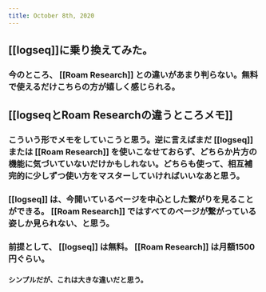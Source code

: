 ```yaml
---
title: October 8th, 2020
---
```


## [[logseq]]に乗り換えてみた。
### 今のところ、 [[Roam Research]] との違いがあまり判らない。無料で使えるだけこちらの方が嬉しく感じられる。
## [[logseqとRoam Researchの違うところメモ]]
### こういう形でメモをしていこうと思う。逆に言えばまだ [[logseq]] または [[Roam Research]] を使いこなせておらず、どちらか片方の機能に気づいていないだけかもしれない。どちらも使って、相互補完的に少しずつ使い方をマスターしていければいいなあと思う。
### [[logseq]] は、今開いているページを中心とした繋がりを見ることができる。 [[Roam Research]] ではすべてのページが繋がっている姿しか見られない、と思う。
### 前提として、 [[logseq]] は無料。 [[Roam Research]] は月額1500円ぐらい。
#### シンプルだが、これは大きな違いだと思う。
